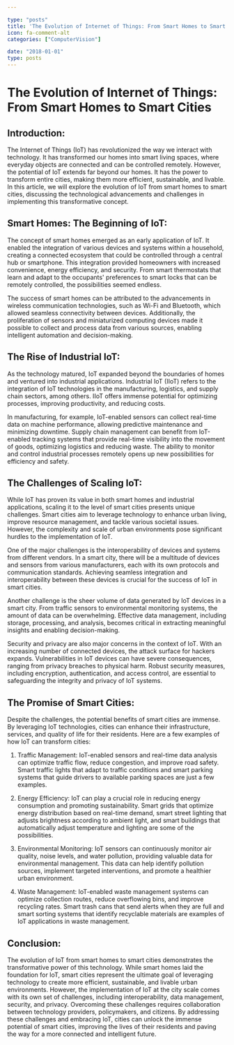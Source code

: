 ```yaml
---

type: "posts"
title: 'The Evolution of Internet of Things: From Smart Homes to Smart Cities'
icon: fa-comment-alt
categories: ["ComputerVision"]

date: "2018-01-01"
type: posts
---
```





# The Evolution of Internet of Things: From Smart Homes to Smart Cities

## Introduction:

The Internet of Things (IoT) has revolutionized the way we interact with technology. It has transformed our homes into smart living spaces, where everyday objects are connected and can be controlled remotely. However, the potential of IoT extends far beyond our homes. It has the power to transform entire cities, making them more efficient, sustainable, and livable. In this article, we will explore the evolution of IoT from smart homes to smart cities, discussing the technological advancements and challenges in implementing this transformative concept.

## Smart Homes: The Beginning of IoT:

The concept of smart homes emerged as an early application of IoT. It enabled the integration of various devices and systems within a household, creating a connected ecosystem that could be controlled through a central hub or smartphone. This integration provided homeowners with increased convenience, energy efficiency, and security. From smart thermostats that learn and adapt to the occupants' preferences to smart locks that can be remotely controlled, the possibilities seemed endless.

The success of smart homes can be attributed to the advancements in wireless communication technologies, such as Wi-Fi and Bluetooth, which allowed seamless connectivity between devices. Additionally, the proliferation of sensors and miniaturized computing devices made it possible to collect and process data from various sources, enabling intelligent automation and decision-making.

## The Rise of Industrial IoT:

As the technology matured, IoT expanded beyond the boundaries of homes and ventured into industrial applications. Industrial IoT (IIoT) refers to the integration of IoT technologies in the manufacturing, logistics, and supply chain sectors, among others. IIoT offers immense potential for optimizing processes, improving productivity, and reducing costs.

In manufacturing, for example, IoT-enabled sensors can collect real-time data on machine performance, allowing predictive maintenance and minimizing downtime. Supply chain management can benefit from IoT-enabled tracking systems that provide real-time visibility into the movement of goods, optimizing logistics and reducing waste. The ability to monitor and control industrial processes remotely opens up new possibilities for efficiency and safety.

## The Challenges of Scaling IoT:

While IoT has proven its value in both smart homes and industrial applications, scaling it to the level of smart cities presents unique challenges. Smart cities aim to leverage technology to enhance urban living, improve resource management, and tackle various societal issues. However, the complexity and scale of urban environments pose significant hurdles to the implementation of IoT.

One of the major challenges is the interoperability of devices and systems from different vendors. In a smart city, there will be a multitude of devices and sensors from various manufacturers, each with its own protocols and communication standards. Achieving seamless integration and interoperability between these devices is crucial for the success of IoT in smart cities.

Another challenge is the sheer volume of data generated by IoT devices in a smart city. From traffic sensors to environmental monitoring systems, the amount of data can be overwhelming. Effective data management, including storage, processing, and analysis, becomes critical in extracting meaningful insights and enabling decision-making.

Security and privacy are also major concerns in the context of IoT. With an increasing number of connected devices, the attack surface for hackers expands. Vulnerabilities in IoT devices can have severe consequences, ranging from privacy breaches to physical harm. Robust security measures, including encryption, authentication, and access control, are essential to safeguarding the integrity and privacy of IoT systems.

## The Promise of Smart Cities:

Despite the challenges, the potential benefits of smart cities are immense. By leveraging IoT technologies, cities can enhance their infrastructure, services, and quality of life for their residents. Here are a few examples of how IoT can transform cities:

1. Traffic Management: IoT-enabled sensors and real-time data analysis can optimize traffic flow, reduce congestion, and improve road safety. Smart traffic lights that adapt to traffic conditions and smart parking systems that guide drivers to available parking spaces are just a few examples.

2. Energy Efficiency: IoT can play a crucial role in reducing energy consumption and promoting sustainability. Smart grids that optimize energy distribution based on real-time demand, smart street lighting that adjusts brightness according to ambient light, and smart buildings that automatically adjust temperature and lighting are some of the possibilities.

3. Environmental Monitoring: IoT sensors can continuously monitor air quality, noise levels, and water pollution, providing valuable data for environmental management. This data can help identify pollution sources, implement targeted interventions, and promote a healthier urban environment.

4. Waste Management: IoT-enabled waste management systems can optimize collection routes, reduce overflowing bins, and improve recycling rates. Smart trash cans that send alerts when they are full and smart sorting systems that identify recyclable materials are examples of IoT applications in waste management.

## Conclusion:

The evolution of IoT from smart homes to smart cities demonstrates the transformative power of this technology. While smart homes laid the foundation for IoT, smart cities represent the ultimate goal of leveraging technology to create more efficient, sustainable, and livable urban environments. However, the implementation of IoT at the city scale comes with its own set of challenges, including interoperability, data management, security, and privacy. Overcoming these challenges requires collaboration between technology providers, policymakers, and citizens. By addressing these challenges and embracing IoT, cities can unlock the immense potential of smart cities, improving the lives of their residents and paving the way for a more connected and intelligent future.